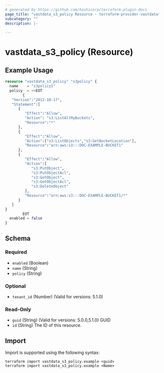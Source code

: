 ```yaml
---
# generated by https://github.com/hashicorp/terraform-plugin-docs
page_title: "vastdata_s3_policy Resource - terraform-provider-vastdata"
subcategory: ""
description: |-
  
---
```


# vastdata_s3_policy (Resource)



## Example Usage

```terraform
resource "vastdata_s3_policy" "s3policy" {
  name    = "s3policy1"
  policy  = <<EOT
        {
   "Version":"2012-10-17",
   "Statement":[
      {
         "Effect":"Allow",
         "Action": "s3:ListAllMyBuckets",
         "Resource":"*"
      },
      {
         "Effect":"Allow",
         "Action":["s3:ListObjects","s3:GetBucketLocation"],
         "Resource":"arn:aws:s3:::DOC-EXAMPLE-BUCKET1"
      },
      {
         "Effect":"Allow",
         "Action":[
            "s3:PutObject",
            "s3:PutObjectAcl",
            "s3:GetObject",
            "s3:GetObjectAcl",
            "s3:DeleteObject"
         ],
         "Resource":"arn:aws:s3:::DOC-EXAMPLE-BUCKET1/*"
      }
   ]
}
        EOT
  enabled = false
}
```

<!-- schema generated by tfplugindocs -->
## Schema

### Required

- `enabled` (Boolean)
- `name` (String)
- `policy` (String)

### Optional

- `tenant_id` (Number) (Valid for versions: 5.1.0)

### Read-Only

- `guid` (String) (Valid for versions: 5.0.0,5.1.0) GUID
- `id` (String) The ID of this resource.

## Import

Import is supported using the following syntax:

```shell
terraform import vastdata_s3_policy.example <guid>
terraform import vastdata_s3_policy.example <Name>
```
